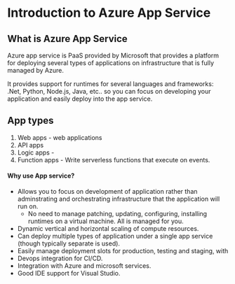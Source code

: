 # Introduction to Azure App Service

## What is Azure App Service

Azure app service is PaaS provided by Microsoft that provides a platform for deploying several types of applications on infrastructure that is fully managed by Azure.

It provides support for runtimes for several languages and frameworks: .Net, Python, Node.js, Java, etc.. so you can focus on developing your application and easily deploy into the app service.

## App types

1. Web apps - web applications
2. API apps
3. Logic apps - 
4. Function apps - Write serverless functions that execute on events.

#### Why use App service?

- Allows you to focus on development of application rather than adminstrating and orchestrating infrastructure that the application will run on.
    - No need to manage patching, updating, configuring, installing runtimes on a virtual machine. All is managed for you.
- Dynamic vertical and horizontal scaling of compute resources.
- Can deploy multiple types of application under a single app service (though typically separate is used).
- Easily manage deployment slots for production, testing and staging, with 
- Devops integration for CI/CD.
- Integration with Azure and microsoft services.
- Good IDE support for Visual Studio.